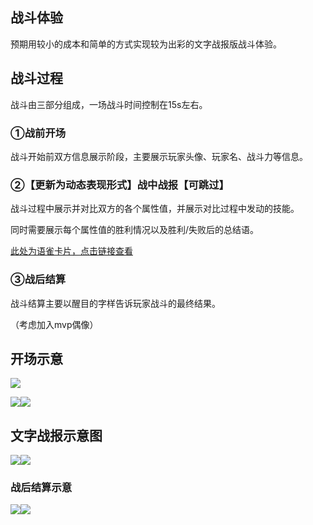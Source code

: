 ## 战斗体验
预期用较小的成本和简单的方式实现较为出彩的文字战报版战斗体验。



## 战斗过程
战斗由三部分组成，一场战斗时间控制在15s左右。

### ①战前开场
战斗开始前双方信息展示阶段，主要展示玩家头像、玩家名、战斗力等信息。



### ②【更新为动态表现形式】战中战报【可跳过】
战斗过程中展示并对比双方的各个属性值，并展示对比过程中发动的技能。

同时需要展示每个属性值的胜利情况以及胜利/失败后的总结语。

[此处为语雀卡片，点击链接查看](https://www.yuque.com/mwyfd0/nx3vv2/wizm47stggg1p331#yEAS1)

### ③战后结算
战斗结算主要以醒目的字样告诉玩家战斗的最终结果。

（考虑加入mvp偶像）





## 开场示意
![](https://cdn.nlark.com/yuque/0/2024/png/43256847/1716778977210-e549d2ae-8a91-4a3b-b0d5-86d248af6ef4.png)



![](https://cdn.nlark.com/yuque/0/2024/png/43256847/1714293091038-7f9d7701-122a-4706-a0a2-131aaa201593.png)![](https://cdn.nlark.com/yuque/0/2024/png/43256847/1714293094962-34772e50-34a1-4abe-8030-120d6fccbdc6.png)

## 文字战报示意图
![](https://cdn.nlark.com/yuque/0/2024/png/43256847/1715223614169-f7b56ee8-8f24-4c87-baac-7afc60a1d3bf.png)![](https://cdn.nlark.com/yuque/0/2024/png/43256847/1714293132540-93d2c58c-7654-4ec6-aec8-9315cc8d3d3e.png)



### 战后结算示意
![](https://cdn.nlark.com/yuque/0/2024/png/43256847/1714293113213-55d2e1c1-a1b1-4e8e-b9e3-bc734d823c5d.png)![](https://cdn.nlark.com/yuque/0/2024/png/43256847/1714293124176-a9c23d9f-cd2c-4955-a5eb-2f570270edaf.png)

